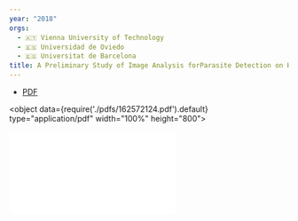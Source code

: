 ```yaml
---
year: "2018"
orgs:
  - 🇦🇹 Vienna University of Technology
  - 🇪🇸 Universidad de Oviedo
  - 🇪🇸 Universitat de Barcelona
title: A Preliminary Study of Image Analysis forParasite Detection on Honey Bees
---
```


- [PDF](pdfs/162572124.pdf)

<object data={require('./pdfs/162572124.pdf').default} type="application/pdf" width="100%" height="800"></object>

![](pdfs/162572124.pdf)